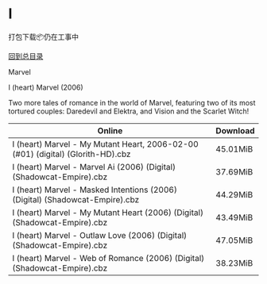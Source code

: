 # I

打包下载📦仍在工事中

[回到总目录](/Catalogs.md)

Marvel

I (heart) Marvel (2006)

Two more tales of romance in the world of Marvel, featuring two of its most tortured couples: Daredevil and Elektra, and Vision and the Scarlet Witch!





Online | Download
--- | ---
I (heart) Marvel - My Mutant Heart, 2006-02-00 (#01) (digital) (Glorith-HD).cbz | 45.01MiB
I (heart) Marvel - Marvel Ai (2006) (Digital) (Shadowcat-Empire).cbz | 37.69MiB
I (heart) Marvel - Masked Intentions (2006) (Digital) (Shadowcat-Empire).cbz | 44.29MiB
I (heart) Marvel - My Mutant Heart (2006) (Digital) (Shadowcat-Empire).cbz | 43.49MiB
I (heart) Marvel - Outlaw Love (2006) (Digital) (Shadowcat-Empire).cbz | 47.05MiB
I (heart) Marvel - Web of Romance (2006) (Digital) (Shadowcat-Empire).cbz | 38.23MiB